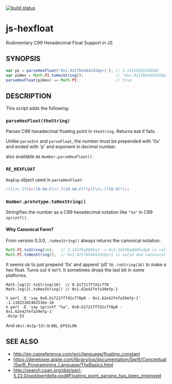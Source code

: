 [![build status](https://secure.travis-ci.org/dankogai/js-hexfloat.png)](http://travis-ci.org/dankogai/js-hexfloat)

# js-hexfloat

Rudimentary C99 Hexadecimal Float Support in JS

## SYNOPSIS

````javascript
var pi = parseHexFloat('0x1.921fb54442d18p+1'); // 3.14159265358982
var piHex = Math.PI.toHexString();              // '0x1.921fb54442d18p+1'
parseHexFloat(piHex) == Math.PI;                // true
````

## DESCRIPTION

This script adds the following:

### `parseHexFloat(theString)`

Parses C99 hexadecimal floating point in `theString`.  Returns `NaN` if fails.

Unlike `parseInt` and `parseFloat`, the number must be prepended with '0x' and ended with 'p' and exponent in decimal number.

also available as `Number.parseHexFloat()`.

### `RE_HEXFLOAT`

`RegExp` object used in `parseHexFloat`:

````javascript
/([\+\-]?)0x([0-9A-F]+).?([0-9A-F]*)p([\+\-]?[0-9]*)/i
````

### `Number.prototype.toHexString()`

Stringifies the number as a C99 hexadecimal notation like `"%a"` in C99 `sprintf()`. 

#### Why Canonical Form?

From version 0.3.0, `.toHexString()` always returns the canonical notation.

````javascript
Math.PI.toString(16);   // 3.243f6a8885a3 -> 0x3.243f6a8885a3p0 is valid yet uncanonical
Math.PI.toHexString();  // 0x1.921fb54442d18p+1 is valid and canonical
````

It seems ok to just prepend '0x' and append 'p0' to `.toString(16)` to make a hex float.  Turns out it isn't.  It sometimes drops the last bit in some platforms.

````
Math.log(2).toString(16)  // 0.b17217f7d1cf78
Math.log(2).toHexString() // 0x1.62e42fefa39efp-1
````

````shell
% perl -E 'say 0x0.b17217f7d1cf78p0 - 0x1.62e42fefa39efp-1'
-1.11022302462516e-16
% perl -E 'say sprintf "%a", 0x0.b17217f7d1cf78p0 - 0x1.62e42fefa39efp-1'
-0x1p-53
````

And `abs(-0x1p-53)` is `DBL_EPSILON`.

## SEE ALSO

* http://en.cppreference.com/w/c/language/floating_constant
* https://developer.apple.com/library/ios/documentation/Swift/Conceptual/Swift_Programming_Language/TheBasics.html
* http://search.cpan.org/dist/perl-5.22.0/pod/perldelta.pod#Floating_point_parsing_has_been_improved
